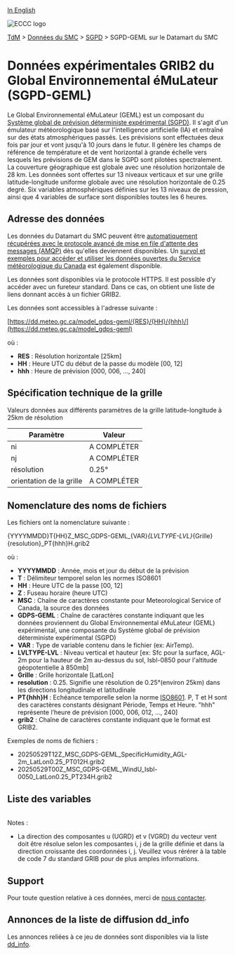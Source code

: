[In English](readme_gdps-geml-datamart_en.md)

![ECCC logo](../../img_eccc-logo.png)

[TdM](../../readme_fr.md) > [Données du SMC](../readme_fr.md) > [SGPD](readme_gdps_fr.md) > SGPD-GEML sur le Datamart du SMC

# Données expérimentales GRIB2 du Global Environnemental éMuLateur (SGPD-GEML)

Le Global Environnemental éMuLateur (GEML) est un composant du [Système global de prévision déterministe expérimental (SGPD)](readme_gdps_fr.md#donnees-du-systeme-global-de-prevision-deterministe-experimental). Il s'agit d'un émulateur météorologique basé sur l'intelligence artificielle (IA) et entraîné sur des états atmosphériques passés. Les prévisions sont effectuées deux fois par jour et vont jusqu'à 10 jours dans le futur. Il génère les champs de référence de température et de vent horizontal à grande échelle vers lesquels les prévisions de GEM dans le SGPD sont pilotées spectralement. La couverture géographique est globale avec une résolution horizontale de 28 km. Les données sont offertes sur 13 niveaux verticaux et sur une grille latitude-longitude uniforme globale avec une résolution horizontale de 0.25 degré. Six variables atmosphériques définies sur les 13 niveaux de pression, ainsi que 4 variables de surface sont disponibles toutes les 6 heures.

## Adresse des données 

Les données du Datamart du SMC peuvent être [automatiquement récupérées avec le protocole avancé de mise en file d'attente des messages (AMQP)](../../msc-datamart/amqp_fr.md) dès qu'elles deviennent disponibles. Un [survol et exemples pour accéder et utiliser les données ouvertes du Service météorologique du Canada](../../usage/readme_fr.md) est également disponible.

Les données sont disponibles via le protocole HTTPS. Il est possible d’y accéder avec un fureteur standard. Dans ce cas, on obtient une liste de liens donnant accès à un fichier GRIB2.

Les données sont accessibles à l'adresse suivante :

[https://dd.meteo.gc.ca/model_gdps-geml/{RES}/{HH}/{hhh}/](https://dd.meteo.gc.ca/model_gdps-geml)

où :

* __RES__ : Résolution horizontale [25km]
* __HH__ : Heure UTC du début de la passe du modèle [00, 12]
* __hhh__ : Heure de prévision [000, 006, ..., 240]

## Spécification technique de la grille

Valeurs données aux différents paramètres de la grille latitude-longitude à 25km de résolution

| Paramètre | Valeur |
| ------ | ------ |
| ni | A COMPLÉTER |
| nj | A COMPLÉTER | 
| résolution | 0.25° |
| orientation de la grille | A COMPLÉTER | 

## Nomenclature des noms de fichiers 

Les fichiers ont la nomenclature suivante :

{YYYYMMDD}T{HH}Z_MSC_GDPS-GEML_{VAR}_{LVLTYPE-LVL}_{Grille}{resolution}_PT{hhh}H.grib2

où :

* __YYYYMMDD__ : Année, mois et jour du début de la prévision
* __T__ : Délimiteur temporel selon les normes ISO8601
* __HH__ : Heure UTC de la passe [00, 12]
* __Z__ : Fuseau horaire (heure UTC)
* __MSC__ : Chaîne de caractères constante pour Meteorological Service of Canada, la source des données
* __GDPS-GEML__ : Chaîne de caractères constante indiquant que les données proviennent du Global Environnemental éMuLateur (GEML) expérimental, une composante du Système global de prévision déterministe expérimental (SGPD)
* __VAR__ : Type de variable contenu dans le fichier (ex: AirTemp).
* __LVLTYPE-LVL__ : Niveau vertical et hauteur [ex: Sfc pour la surface, AGL-2m pour la hauteur de 2m au-dessus du sol, Isbl-0850 pour l'altitude géopotentielle à 850mb]
* __Grille__ : Grille horizontale [LatLon]
* __resolution__ : 0.25. Signifie une résolution de 0.25°(environ 25km) dans les directions longitudinale et latitudinale
* __PT{hhh}H__ : Echéance temporelle selon la norme [ISO8601](https://en.wikipedia.org/wiki/ISO_8601). P, T et H sont des caractères constants désignant Période, Temps et Heure. "hhh" représente l’heure de prévision [000, 006, 012, ..., 240]
* __grib2__ : Chaîne de caractères constante indiquant que le format est GRIB2.

Exemples de noms de fichiers :

* 20250529T12Z_MSC_GDPS-GEML_SpecificHumidity_AGL-2m_LatLon0.25_PT012H.grib2
* 20250529T00Z_MSC_GDPS-GEML_WindU_Isbl-0050_LatLon0.25_PT234H.grib2

## Liste des variables

<table id="csv-table" class="display"></table>

<link href="https://cdn.jsdelivr.net/npm/simple-datatables@latest/dist/style.css" rel="stylesheet" type="text/css">
<script src="https://cdn.jsdelivr.net/npm/simple-datatables@latest"></script>
<script src="../../../js/variables_datatable.js" type="text/javascript"></script>
<script>
  loadTable("csv-table", "../../../assets/csv/GDPS-GEML_Variables-List_fr.csv");
</script>

Notes :

* La direction des composantes u (UGRD) et v (VGRD) du vecteur vent doit être résolue selon les composantes i, j de la grille définie et dans la direction croissante des coordonnées i, j. Veuillez vous rérérer à la table de code 7 du standard GRIB pour de plus amples informations. 

## Support

Pour toute question relative à ces données, merci de [nous contacter](https://meteo.gc.ca/mainmenu/contact_us_f.html). 

## Annonces de la liste de diffusion dd_info 

Les annonces reliées à ce jeu de données sont disponibles via la liste [dd_info](https://comm.collab.science.gc.ca/mailman3/postorius/lists/dd_info/).

















